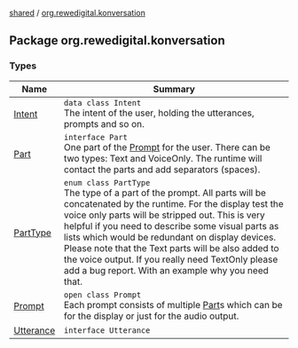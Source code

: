 [shared](../index.md) / [org.rewedigital.konversation](./index.md)

## Package org.rewedigital.konversation

### Types

| Name | Summary |
|---|---|
| [Intent](-intent/index.md) | `data class Intent`<br>The intent of the user, holding the utterances, prompts and so on. |
| [Part](-part/index.md) | `interface Part`<br>One part of the [Prompt](-prompt/index.md) for the user. There can be two types: Text and VoiceOnly. The runtime will contact the parts and add separators (spaces). |
| [PartType](-part-type/index.md) | `enum class PartType`<br>The type of a part of the prompt. All parts will be concatenated by the runtime. For the display test the voice only parts will be stripped out. This is very helpful if you need to describe some visual parts as lists which would be redundant on display devices. Please note that the Text parts will be also added to the voice output. If you really need TextOnly please add a bug report. With an example why you need that. |
| [Prompt](-prompt/index.md) | `open class Prompt`<br>Each prompt consists of multiple [Part](-part/index.md)s which can be for the display or just for the audio output. |
| [Utterance](-utterance/index.md) | `interface Utterance` |

